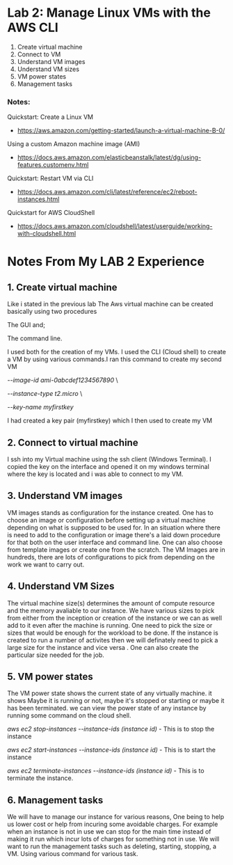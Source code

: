 # Lab 2: Manage Linux VMs with the AWS CLI

1. Create virtual machine
2. Connect to VM
3. Understand VM images
4. Understand VM sizes
5. VM power states
6. Management tasks

### Notes:

Quickstart: Create a Linux VM
* https://aws.amazon.com/getting-started/launch-a-virtual-machine-B-0/

Using a custom Amazon machine image (AMI)
* https://docs.aws.amazon.com/elasticbeanstalk/latest/dg/using-features.customenv.html

Quickstart: Restart VM via CLI
* https://docs.aws.amazon.com/cli/latest/reference/ec2/reboot-instances.html

Quickstart for AWS CloudShell
* https://docs.aws.amazon.com/cloudshell/latest/userguide/working-with-cloudshell.html

# Notes From My LAB 2 Experience 

## 1. Create virtual machine
Like i stated in the previous lab The Aws virtual machine can be created basically using two procedures

The GUI and;

The command line. 

I used both for the creation of my VMs. I used the CLI (Cloud shell) to create a VM by using various commands.I ran this command to create my second VM 

*--image-id ami-0abcdef1234567890* \

*--instance-type t2.micro* \

*--key-name myfirstkey*

I had created a key pair (myfirstkey) which I then used to create my VM

## 2. Connect to virtual machine
I ssh into my Virtual machine using the ssh client (Windows Terminal). I copied the key on the interface and opened it on my windows terminal where the key is located and i was able to connect to my VM.

## 3. Understand VM images
VM images stands as configuration for the instance created. One has to choose an image or configuration before setting up a virtual machine depending on what is supposed to be used for. In an situation where there is need to add to the configuration or image there's a laid down procedure for that both on the user interface and command line. One can also choose from template images or create one from the scratch. The VM Images are in hundreds, there are lots of configurations to pick from depending on the work we want to carry out.

## 4. Understand VM Sizes
The virtual machine size(s) determines the amount of compute resource and the memory avaliable to our instance. We have various sizes to pick from either from the inception or creation of the instance or we can as well add to it even after the machine is running. One need to pick the size or sizes that would be enough for the workload to be done. If the instance is created to run a number of activites then we will definately need to pick a large size for the instance and vice versa . One can also create the particular size needed for the job.

## 5. VM power states
The VM power state shows the current state of any virtually machine. it shows Maybe it is running or not, maybe it's stopped or starting or maybe it has been terminated. we can view the power state of any instance by running some command on the cloud shell.

*aws ec2 stop-instances --instance-ids (instance id)* - This is to stop the instance

*aws ec2 start-instances --instance-ids (instance id)* - This is to start the instance

*aws ec2 terminate-instances --instance-ids (instance id)* - This is to terminate the instance.

## 6. Management tasks
We will have to manage our instance for various reasons, One being to help us lower cost or help from incuring some avoidable charges. For example when an instance is not in use we can stop for the main time instead of making it run which incur lots of charges for something not in use. We will want to run the management tasks such as deleting, starting, stopping, a VM. Using various command for various task.